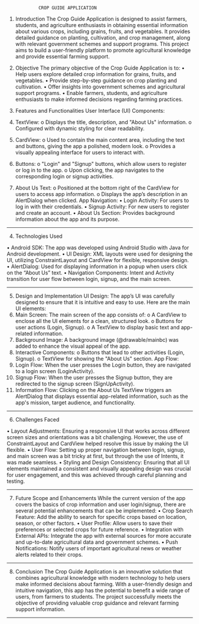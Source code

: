                	CROP GUIDE APPLICATION

1. Introduction
The Crop Guide Application is designed to assist farmers, students, and agriculture enthusiasts in obtaining essential information about various crops, including grains, fruits, and vegetables. It provides detailed guidance on planting, cultivation, and crop management, along with relevant government schemes and support programs. This project aims to build a user-friendly platform to promote agricultural knowledge and provide essential farming support.

2. Objective
The primary objective of the Crop Guide Application is to:
•	Help users explore detailed crop information for grains, fruits, and vegetables.
•	Provide step-by-step guidance on crop planting and cultivation.
•	Offer insights into government schemes and agricultural support programs.
•	Enable farmers, students, and agriculture enthusiasts to make informed decisions regarding farming practices.

3. Features and Functionalities
User Interface (UI) Components:
1.	TextView:
o	Displays the title, description, and "About Us" information.
o	Configured with dynamic styling for clear readability.
2.	CardView:
o	Used to contain the main content area, including the text and buttons, giving the app a polished, modern look.
o	Provides a visually appealing interface for users to interact with.
3.	Buttons:
o	"Login" and "Signup" buttons, which allow users to register or log in to the app.
o	Upon clicking, the app navigates to the corresponding login or signup activities.
4.	About Us Text:
o	Positioned at the bottom right of the CardView for users to access app information.
o	Displays the app’s description in an AlertDialog when clicked.
App Navigation:
•	Login Activity: For users to log in with their credentials.
•	Signup Activity: For new users to register and create an account.
•	About Us Section: Provides background information about the app and its purpose.
________________________________________
4. Technologies Used

•	Android SDK: The app was developed using Android Studio with Java for Android development.
•	UI Design: XML layouts were used for designing the UI, utilizing ConstraintLayout and CardView for flexible, responsive design.
•	AlertDialog: Used for displaying information in a popup when users click on the “About Us” text.
•	Navigation Components: Intent and Activity transition for user flow between login, signup, and the main screen.
________________________________________
5. Design and Implementation
UI Design:
The app’s UI was carefully designed to ensure that it is intuitive and easy to use. Here are the main UI elements:
1.	Main Screen:
The main screen of the app consists of:
o	A CardView to enclose all the UI elements for a clean, structured look.
o	Buttons for user actions (Login, Signup).
o	A TextView to display basic text and app-related information.
2.	Background Image:
A background image (@drawable/mainbc) was added to enhance the visual appeal of the app.
3.	Interactive Components:
o	Buttons that lead to other activities (Login, Signup).
o	TextView for showing the "About Us" section.
App Flow:
1.	Login Flow: When the user presses the Login button, they are navigated to a login screen (LoginActivity).
2.	Signup Flow: When the user presses the Signup button, they are redirected to the signup screen (SignUpActivity).
3.	Information Flow: Clicking on the About Us TextView triggers an AlertDialog that displays essential app-related information, such as the app's mission, target audience, and functionality.
________________________________________
6. Challenges Faced

•	Layout Adjustments: Ensuring a responsive UI that works across different screen sizes and orientations was a bit challenging. However, the use of ConstraintLayout and CardView helped resolve this issue by making the UI flexible.
•	User Flow: Setting up proper navigation between login, signup, and main screen was a bit tricky at first, but through the use of Intents, it was made seamless.
•	Styling and Design Consistency: Ensuring that all UI elements maintained a consistent and visually appealing design was crucial for user engagement, and this was achieved through careful planning and testing.
________________________________________
7. Future Scope and Enhancements
While the current version of the app covers the basics of crop information and user login/signup, there are several potential enhancements that can be implemented:
•	Crop Search Feature: Add the ability to search for specific crops based on location, season, or other factors.
•	User Profile: Allow users to save their preferences or selected crops for future reference.
•	Integration with External APIs: Integrate the app with external sources for more accurate and up-to-date agricultural data and government schemes.
•	Push Notifications: Notify users of important agricultural news or weather alerts related to their crops.
________________________________________
8. Conclusion
The Crop Guide Application is an innovative solution that combines agricultural knowledge with modern technology to help users make informed decisions about farming. With a user-friendly design and intuitive navigation, this app has the potential to benefit a wide range of users, from farmers to students. The project successfully meets the objective of providing valuable crop guidance and relevant farming support information.
________________________________________


